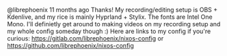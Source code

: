 
@librephoenix
11 months ago
Thanks!
My recording/editing setup is OBS + Kdenlive,
and my rice is mainly Hyprland + Stylix.
The fonts are Intel One Mono.
I'll definietly get around to making videos on my recording setup and my whole config someday though :)
Here are links to my config if you're curious: https://gitlab.com/librephoenix/nixos-config or https://github.com/librephoenix/nixos-config
